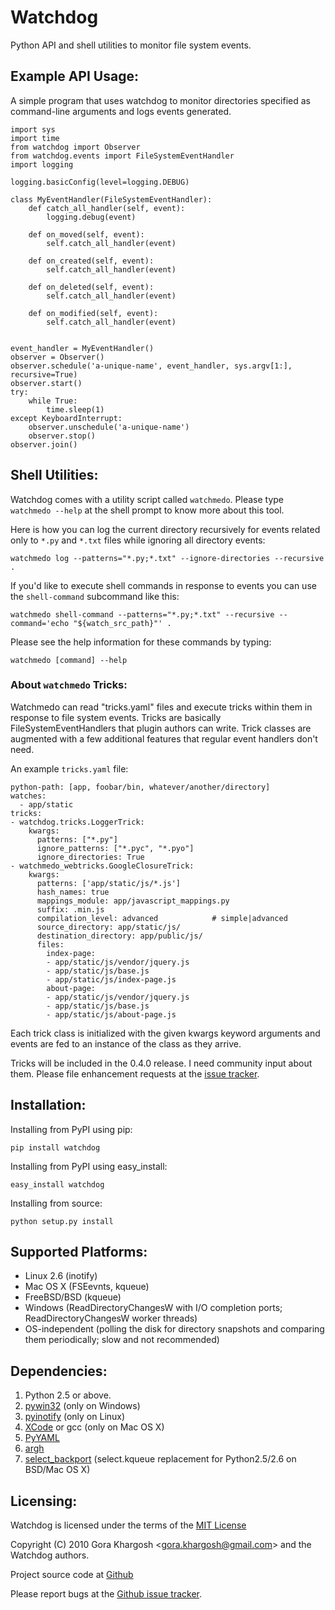 Watchdog
========
Python API and shell utilities to monitor file system events.

Example API Usage:
------------------

A simple program that uses watchdog to monitor directories specified
as command-line arguments and logs events generated.

	import sys
	import time
	from watchdog import Observer
	from watchdog.events import FileSystemEventHandler
	import logging

	logging.basicConfig(level=logging.DEBUG)

	class MyEventHandler(FileSystemEventHandler):
	    def catch_all_handler(self, event):
	        logging.debug(event)

	    def on_moved(self, event):
	        self.catch_all_handler(event)

	    def on_created(self, event):
	        self.catch_all_handler(event)

	    def on_deleted(self, event):
	        self.catch_all_handler(event)

	    def on_modified(self, event):
	        self.catch_all_handler(event)


	event_handler = MyEventHandler()
	observer = Observer()
	observer.schedule('a-unique-name', event_handler, sys.argv[1:], recursive=True)
	observer.start()
	try:
	    while True:
	        time.sleep(1)
	except KeyboardInterrupt:
	    observer.unschedule('a-unique-name')
	    observer.stop()
	observer.join()


Shell Utilities:
----------------
Watchdog comes with a utility script called `watchmedo`.
Please type `watchmedo --help` at the shell prompt to
know more about this tool.

Here is how you can log the current directory recursively
for events related only to `*.py` and `*.txt` files while
ignoring all directory events:

    watchmedo log --patterns="*.py;*.txt" --ignore-directories --recursive .

If you'd like to execute shell commands in response to
events you can use the `shell-command` subcommand like this:

    watchmedo shell-command --patterns="*.py;*.txt" --recursive --command='echo "${watch_src_path}"' .

Please see the help information for these commands by typing:

    watchmedo [command] --help

### About `watchmedo` Tricks:

Watchmedo can read "tricks.yaml" files and execute tricks
within them in response to file system events. Tricks are
basically FileSystemEventHandlers that plugin authors can
write. Trick classes are augmented with a few additional
features that regular event handlers don't need.

An example `tricks.yaml` file:

    python-path: [app, foobar/bin, whatever/another/directory]
    watches:
      - app/static
    tricks:
    - watchdog.tricks.LoggerTrick:
        kwargs:
          patterns: ["*.py"]
          ignore_patterns: ["*.pyc", "*.pyo"]
          ignore_directories: True
    - watchmedo_webtricks.GoogleClosureTrick:
        kwargs:
          patterns: ['app/static/js/*.js']
          hash_names: true
          mappings_module: app/javascript_mappings.py
          suffix: .min.js
          compilation_level: advanced            # simple|advanced
          source_directory: app/static/js/
          destination_directory: app/public/js/
          files:
            index-page:
            - app/static/js/vendor/jquery.js
            - app/static/js/base.js
            - app/static/js/index-page.js
            about-page:
            - app/static/js/vendor/jquery.js
            - app/static/js/base.js
            - app/static/js/about-page.js

Each trick class is initialized with the given kwargs
keyword arguments and events are fed to an instance of
the class as they arrive.

Tricks will be included in the 0.4.0 release. I need community
input about them. Please file enhancement requests at the
[issue tracker](http://github.com/gorakhargosh/watchdog/issues').


Installation:
-------------

Installing from PyPI using pip:

    pip install watchdog

Installing from PyPI using easy_install:

    easy_install watchdog

Installing from source:

    python setup.py install


Supported Platforms:
--------------------

* Linux 2.6 (inotify)
* Mac OS X (FSEevnts, kqueue)
* FreeBSD/BSD (kqueue)
* Windows (ReadDirectoryChangesW with I/O completion ports; ReadDirectoryChangesW worker threads)
* OS-independent (polling the disk for directory snapshots and comparing them periodically; slow and not recommended)


Dependencies:
-------------
1. Python 2.5 or above.
2. [pywin32](http://sourceforge.net/projects/pywin32/) (only on Windows)
3. [pyinotify](http://github.com/seb-m/pyinotify) (only on Linux)
4. [XCode](http://developer.apple.com/technologies/tools/xcode.html) or gcc (only on Mac OS X)
5. [PyYAML](http://www.pyyaml.org/)
6. [argh](http://pypi.python.org/pypi/argh)
7. [select_backport](http://pypi.python.org/pypi/select_backport/) (select.kqueue replacement for Python2.5/2.6 on BSD/Mac OS X)


Licensing:
----------
Watchdog is licensed under the terms of the
[MIT License](http://www.opensource.org/licenses/mit-license.html)

Copyright (C) 2010 Gora Khargosh &lt;[gora.khargosh@gmail.com](mailto:gora.khargosh@gmail.com)&gt; and the Watchdog authors.

Project source code at [Github](http://github.com/gorakhargosh/watchdog)

Please report bugs at the [Github issue tracker](http://github.com/gorakhargosh/watchdog/issues).
